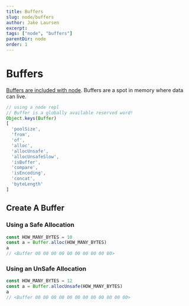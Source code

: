 ```yaml
---
title: Buffers
slug: node/buffers
author: Jake Laursen
excerpt: 
tags: ["node", "buffers"]
parentDir: node
order: 1
---
```



# Buffers
[Buffers are included with node](https://nodejs.org/api/buffer.html). Buffers are a spot in memory where data can live.  

```js
// using a node repl
// Buffer is a globally available reserved word!
Object.keys(Buffer)
[
  'poolSize',
  'from',
  'of',
  'alloc',
  'allocUnsafe',
  'allocUnsafeSlow',
  'isBuffer',
  'compare',
  'isEncoding',
  'concat',
  'byteLength'
]
```

## Create A Buffer
### Using a Safe Allocation
```js
const HOW_MANY_BYTES = 10
const a = Buffer.alloc(HOW_MANY_BYTES)
a
// <Buffer 00 00 00 00 00 00 00 00 00 00>
```

### Using an UnSafe Allocation
```js
const HOW_MANY_BYTES = 12
const a = Buffer.allocUnsafe(HOW_MANY_BYTES)
a
// <Buffer 00 00 00 00 00 00 00 00 00 00 00 00>
```
